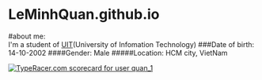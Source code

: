 # LeMinhQuan.github.io
#about me:
<br />I'm a student of [UIT](https://www.uit.edu.vn/)(University of Infomation Technology)
###Date of birth: 14-10-2002
####Gender: Male
#####Location: HCM city, VietNam


<a href="https://data.typeracer.com/pit/profile?user=quan_1&ref=badge" target="_top"><img src="https://data.typeracer.com/misc/badge?user=quan_1" border="0" alt="TypeRacer.com scorecard for user quan_1"/></a>
